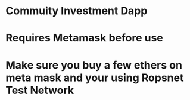 # Commuity Investment Dapp

# Requires Metamask before use 

# Make sure you buy a few ethers on meta mask and your using Ropsnet Test Network


